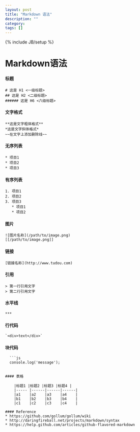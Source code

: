 ```yaml
---
layout: post
title: "Markdown 语法"
description: ""
category: 
tags: []
---
```

{% include JB/setup %}

# Markdown语法

#### 标题

    # 这是 H1 <一级标题>
    ## 这是 H2 <二级标题>
    ###### 这是 H6 <六级标题>

#### 文字格式

    **这是文字粗体格式**
    *这是文字斜体格式*
    ~~在文字上添加删除线~~

#### 无序列表

    * 项目1
    * 项目2
    * 项目3

#### 有序列表

    1. 项目1
    2. 项目2
    3. 项目3
       * 项目1
       * 项目2

#### 图片

    ![图片名称](/path/to/image.png)
    [[/path/to/image.png]]

#### 链接

    [链接名称](http://www.tudou.com)

#### 引用

    > 第一行引用文字
    > 第二行引用文字

#### 水平线

    ***

#### 行代码

    `<div>text</div>`

#### 块代码

```
  ```js
  console.log('message');
  ```
```

#### 表格

    |标题1 |标题2 |标题3 |标题4 |
    |----- |------|------|------|
    |a1    |a2    |a3    |a4    |
    |b1    |b2    |b3    |b4    |
    |c1    |c2    |c3    |c4    |

#### Reference
* https://github.com/gollum/gollum/wiki
* http://daringfireball.net/projects/markdown/syntax
* https://help.github.com/articles/github-flavored-markdown